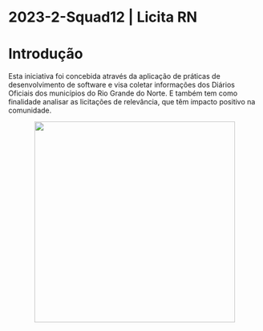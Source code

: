 # 2023-2-Squad12 | Licita RN
<h1>Introdução</h1>
<p>Esta iniciativa foi concebida através da aplicação de práticas de desenvolvimento de software e visa coletar informações dos Diários Oficiais dos municípios do Rio Grande do Norte. E também tem como finalidade analisar as licitações de relevância, que têm impacto positivo na comunidade.</p>
<div align="center">
<img src="https://github.com/unb-mds/2023-2-Squad12/assets/84090707/91da5e3e-30d1-4511-8408-993494ad26dd" width="400px" />
</div>

